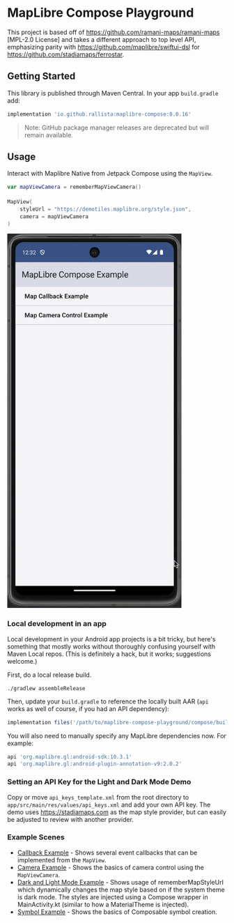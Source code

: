# MapLibre Compose Playground

This project is based off of <https://github.com/ramani-maps/ramani-maps> [MPL-2.0 License] and takes a different approach to top level API, emphasizing parity with <https://github.com/maplibre/swiftui-dsl> for <https://github.com/stadiamaps/ferrostar>.

## Getting Started

This library is published through Maven Central. In your app `build.gradle` add:

```groovy
implementation 'io.github.rallista:maplibre-compose:0.0.16'
```

> Note: GitHub package manager releases are deprecated but will remain available.

## Usage

Interact with Maplibre Native from Jetpack Compose using the `MapView`.

```swift
var mapViewCamera = rememberMapViewCamera()

MapView(
    styleUrl = "https://demotiles.maplibre.org/style.json",
    camera = mapViewCamera
)
```

<img src="maplibre-compose-demo.gif" width="400" alt="Demo Animation"/>

### Local development in an app

Local development in your Android app projects is a bit tricky,
but here's something that mostly works
without thoroughly confusing yourself with Maven Local repos.
(This is definitely a hack, but it works; suggestions welcome.)

First, do a local release build.

```shell
./gradlew assembleRelease
```

Then, update your `build.gradle` to reference the locally built AAR
(`api` works as well of course, if you had an API dependency):

```groovy
implementation files('/path/to/maplibre-compose-playground/compose/build/outputs/aar/compose-release.aar')
```

You will also need to manually specify any MapLibre dependencies now.
For example:

```groovy
api 'org.maplibre.gl:android-sdk:10.3.1'
api 'org.maplibre.gl:android-plugin-annotation-v9:2.0.2'
```

### Setting an API Key for the Light and Dark Mode Demo

Copy or move `api_keys_template.xml` from the root directory to `app/src/main/res/values/api_keys.xml` and add your own API key. The demo uses https://stadiamaps.com as the map style provider, but can easily be adjusted to review with another provider.

### Example Scenes

* [Callback Example](app/src/main/java/com/maplibre/example/examples/CameraExample.kt) - Shows several event callbacks that can be implemented from the `MapView`.
* [Camera Example](app/src/main/java/com/maplibre/example/examples/CameraExample.kt) - Shows the basics of camera control using the `MapViewCamera`.
* [Dark and Light Mode Example](app/src/main/java/com/maplibre/example/examples/DarkAndLightModeExample.kt) - Shows usage of rememberMapStyleUrl which dynamically changes the map style based on if the system theme is dark mode. The styles are injected using a Compose wrapper in MainActivity.kt (similar to how a MaterialTheme is injected).
* [Symbol Example](app/src/main/java/com/maplibre/example/examples/SymbolExample.kt) - Shows the basics of Composable symbol creation. 
